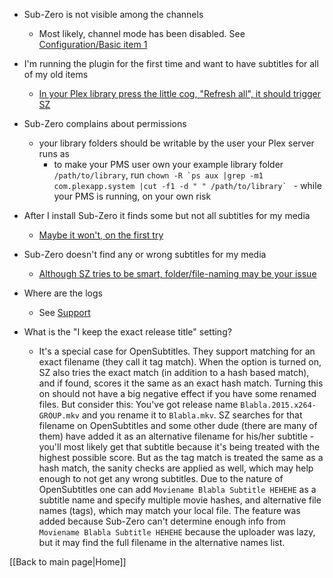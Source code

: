 * Sub-Zero is not visible among the channels
  * Most likely, channel mode has been disabled. See [Configuration/Basic item 1](https://github.com/pannal/Sub-Zero.bundle/wiki/Sub%E2%80%90Zero-Configuration#basic-configuration)
* I'm running the plugin for the first time and want to have subtitles for all of my old items
  * [In your Plex library press the little cog, "Refresh all", it should trigger SZ](https://forums.plex.tv/discussion/comment/1230216/#Comment_1230216)
* Sub-Zero complains about permissions
  * your library folders should be writable by the user your Plex server runs as
    * to make your PMS user own your example library folder `/path/to/library`, run ```chown -R `ps aux |grep -m1 com.plexapp.system |cut -f1 -d " " /path/to/library` ``` - while your PMS is running, on your own risk
* After I install Sub-Zero it finds some but not all subtitles for my media
  * [Maybe it won't, on the first try](https://github.com/pannal/Sub-Zero.bundle/wiki/User-Guide#attention-on-the-initial-refresh)
* Sub-Zero doesn't find any or wrong subtitles for my media
  * [Although SZ tries to be smart, folder/file-naming may be your issue](https://forums.plex.tv/discussion/comment/1234850/#Comment_1234850)
* Where are the logs
  * See [Support](https://github.com/pannal/Sub-Zero.bundle/wiki/Support#support)

* What is the "I keep the exact release title" setting?
  * It's a special case for OpenSubtitles. They support matching for an exact filename (they call it tag match). When the option is turned on, SZ also tries the exact match (in addition to a hash based match), and if found, scores it the same as an exact hash match.
Turning this on should not have a big negative effect if you have some renamed files.
But consider this: You've got release name `Blabla.2015.x264-GROUP.mkv` and you rename it to `Blabla.mkv`. SZ searches for that filename on OpenSubtitles and some other dude (there are many of them) have added it as an alternative filename for his/her subtitle - you'll most likely get that subtitle because it's being treated with the highest possible score.
But as the tag match is treated the same as a hash match, the sanity checks are applied as well, which may help enough to not get any wrong subtitles.
Due to the nature of OpenSubtitles one can add `Moviename Blabla Subtitle HEHEHE` as a subtitle name and specify multiple movie hashes, and alternative file names (tags), which may match your local file. The feature was added because Sub-Zero can't determine enough info from `Moviename Blabla Subtitle HEHEHE` because the uploader was lazy, but it may find the full filename in the alternative names list.


[[Back to main page|Home]]